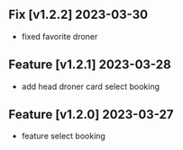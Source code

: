 ## Fix [v1.2.2] 2023-03-30
- fixed favorite droner

## Feature [v1.2.1] 2023-03-28
- add head droner card select booking

## Feature [v1.2.0] 2023-03-27
- feature select booking